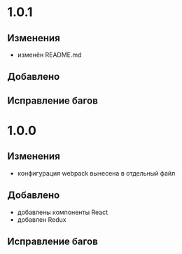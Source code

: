 # 1.0.1
## Изменения
- изменён README.md
## Добавлено
## Исправление багов


# 1.0.0
## Изменения
- конфигурация webpack вынесена в отдельный файл
## Добавлено
- добавлены компоненты React
- добавлен Redux
## Исправление багов